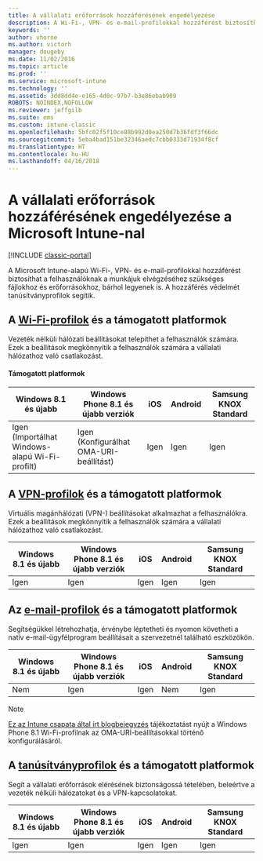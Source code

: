 ```yaml
---
title: A vállalati erőforrások hozzáférésének engedélyezése
description: A Wi-Fi-, VPN- és e-mail-profilokkal hozzáférést biztosíthat a felhasználóknak a szükséges fájlokhoz és erőforrásokhoz.
keywords: ''
author: vhorne
ms.author: victorh
manager: dougeby
ms.date: 11/02/2016
ms.topic: article
ms.prod: ''
ms.service: microsoft-intune
ms.technology: ''
ms.assetid: 3dd8dd4e-e165-4d0c-97b7-b3e86ebab909
ROBOTS: NOINDEX,NOFOLLOW
ms.reviewer: jeffgilb
ms.suite: ems
ms.custom: intune-classic
ms.openlocfilehash: 5bfc02f5f10ce88b992d0ea250d7b36fdf3f66dc
ms.sourcegitcommit: 5eba4bad151be32346aedc7cbb0333d71934f8cf
ms.translationtype: HT
ms.contentlocale: hu-HU
ms.lasthandoff: 04/16/2018
---
```

# <a name="enable-access-to-company-resources-with-microsoft-intune"></a>A vállalati erőforrások hozzáférésének engedélyezése a Microsoft Intune-nal

[!INCLUDE [classic-portal](../includes/classic-portal.md)]

A Microsoft Intune-alapú Wi-Fi-, VPN- és e-mail-profilokkal hozzáférést biztosíthat a felhasználóknak a munkájuk elvégzéséhez szükséges fájlokhoz és erőforrásokhoz, bárhol legyenek is. A hozzáférés védelmét tanúsítványprofilok segítik.

## <a name="wi-fi-profileswi-fi-connections-in-microsoft-intunemd-and-supported-platforms"></a>A [Wi-Fi-profilok](wi-fi-connections-in-microsoft-intune.md) és a támogatott platformok

Vezeték nélküli hálózati beállításokat telepíthet a felhasználók számára. Ezek a beállítások megkönnyítik a felhasználók számára a vállalati hálózathoz való csatlakozást.
#### <a name="supported-platforms"></a>Támogatott platformok

|Windows 8.1 és újabb|Windows Phone 8.1 és újabb verziók|iOS|Android|Samsung KNOX Standard|
|---------------------|---------------------------|---|-------|------------|
|Igen (Importálhat Windows-alapú Wi-Fi-profilt)|Igen (Konfigurálhat OMA-URI-beállítást) |Igen|Igen|Igen|

## <a name="vpn-profilesvpn-connections-in-microsoft-intunemd-and-supported-platforms"></a>A [VPN-profilok](vpn-connections-in-microsoft-intune.md) és a támogatott platformok
Virtuális magánhálózati (VPN-) beállításokat alkalmazhat a felhasználókra. Ezek a beállítások megkönnyítik a felhasználók számára a vállalati hálózathoz való csatlakozást.

|Windows 8.1 és újabb|Windows Phone 8.1 és újabb verziók|iOS|Android|Samsung KNOX Standard|
|---------------------|---------------------------|---|-------|------------|
|Igen|Igen|Igen|Igen|Igen|

## <a name="email-profilesconfigure-access-to-corporate-email-using-email-profiles-with-microsoft-intunemd-and-supported-platforms"></a>Az [e-mail-profilok](configure-access-to-corporate-email-using-email-profiles-with-microsoft-intune.md) és a támogatott platformok
Segítségükkel létrehozhatja, érvénybe léptetheti és nyomon követheti a natív e-mail-ügyfélprogram beállításait a szervezetnél található eszközökön.


| Windows 8.1 és újabb | Windows Phone 8.1 és újabb verziók | iOS | Android | Samsung KNOX Standard |
|-----------------------|-----------------------------|-----|---------|-----------------------|
|          Nem           |             Igen             | Igen |   Nem    |          Igen          |

> [!NOTE]
> [Ez az Intune csapata által írt blogbejegyzés](https://blogs.technet.microsoft.com/enterprisemobility/2015/02/19/using-oma-uri-to-create-custom-wi-fi-profiles-for-windows-phone-8-1/) tájékoztatást nyújt a Windows Phone 8.1 Wi-Fi-profilnak az OMA-URI-beállításokkal történő konfigurálásáról.

## <a name="certificate-profilessecure-resource-access-with-certificate-profilesmd-and-supported-platforms"></a>A [tanúsítványprofilok](secure-resource-access-with-certificate-profiles.md) és a támogatott platformok
Segít a vállalati erőforrások elérésének biztonságossá tételében, beleértve a vezeték nélküli hálózatokat és a VPN-kapcsolatokat.


| Windows 8.1 és újabb | Windows Phone 8.1 és újabb verziók | iOS | Android | Samsung KNOX Standard |
|-----------------------|-----------------------------|-----|---------|-----------------------|
|          Igen          |             Igen             | Igen |   Igen   |          Igen          |

